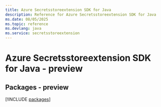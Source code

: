 ```yaml
---
title: Azure Secretsstoreextension SDK for Java
description: Reference for Azure Secretsstoreextension SDK for Java
ms.date: 08/05/2025
ms.topic: reference
ms.devlang: java
ms.service: secretsstoreextension
---
```

# Azure Secretsstoreextension SDK for Java - preview
## Packages - preview
[!INCLUDE [packages](secretsstoreextension-index.md)]